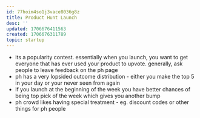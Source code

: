 ```yaml
---
id: 77hoim4so1j3vace8036g8z
title: Product Hunt Launch
desc: ''
updated: 1706676411563
created: 1706676311789
topic: startup
---
```


- its a popularity contest. essentially when you launch, you want to get everyone that has ever used your product to upvote. generally, ask people to leave feedback on the ph page
- ph has a very lopsided outcome distribution - either you make the top 5 in your day or your never seen from again
- if you launch at the beginning of the week you have better chances of being top pick of the week which gives you another bump
- ph crowd likes having special treatment  - eg. discount codes or other things for ph people
